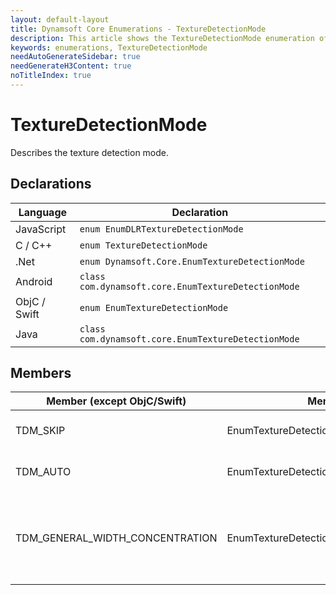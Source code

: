 ```yaml
---
layout: default-layout
title: Dynamsoft Core Enumerations - TextureDetectionMode
description: This article shows the TextureDetectionMode enumeration of Dynamsoft Core.
keywords: enumerations, TextureDetectionMode
needAutoGenerateSidebar: true
needGenerateH3Content: true
noTitleIndex: true
---
```



# TextureDetectionMode
Describes the texture detection mode.


## Declarations
   
| Language | Declaration |
| -------- | ----------- |
| JavaScript | `enum EnumDLRTextureDetectionMode` |
| C / C++ | `enum TextureDetectionMode` |
| .Net | `enum Dynamsoft.Core.EnumTextureDetectionMode` |
| Android | `class com.dynamsoft.core.EnumTextureDetectionMode` |
| ObjC / Swift | `enum EnumTextureDetectionMode` |
| Java | `class com.dynamsoft.core.EnumTextureDetectionMode` |


## Members
   
| Member (except ObjC/Swift) | Member (ObjC/Swift) | Value | Description | Valid Argument(s) |
| -------------------------- | ------------------- | ----- | ----------- | ----------------- |
| TDM_SKIP  | EnumTextureDetectionModeSkip | 0x00 | Skips texture detection. | `N/A` |
| TDM_AUTO  | EnumTextureDetectionModeAuto | 0x01 | Not supported yet. | `N/A` |
| TDM_GENERAL_WIDTH_CONCENTRATION  | EnumTextureDetectionModeGeneralWidthConcentration | 0x02 | Detects texture using the general algorithm. | [`Sensitivity`]({{ site.parameters-reference }}label-recognition-parameter/texture-detection-modes.html#sensitivity) |

